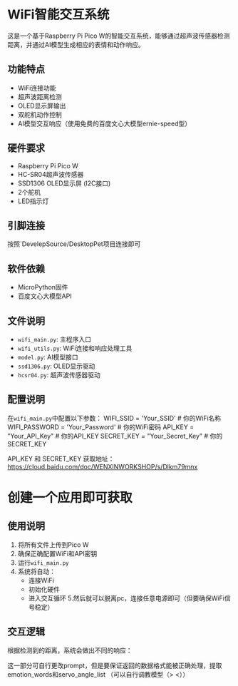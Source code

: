 # WiFi智能交互系统

这是一个基于Raspberry Pi Pico W的智能交互系统，能够通过超声波传感器检测距离，并通过AI模型生成相应的表情和动作响应。

## 功能特点

- WiFi连接功能
- 超声波距离检测
- OLED显示屏输出
- 双舵机动作控制
- AI模型交互响应（使用免费的百度文心大模型ernie-speed型）

## 硬件要求

- Raspberry Pi Pico W
- HC-SR04超声波传感器
- SSD1306 OLED显示屏 (I2C接口)
- 2个舵机
- LED指示灯

## 引脚连接
按照`DevelepSource/DesktopPet项目连接即可

## 软件依赖

- MicroPython固件
- 百度文心大模型API

## 文件说明

- `wifi_main.py`: 主程序入口
- `wifi_utils.py`: WiFi连接和响应处理工具
- `model.py`: AI模型接口
- `ssd1306.py`: OLED显示驱动
- `hcsr04.py`: 超声波传感器驱动

## 配置说明

在`wifi_main.py`中配置以下参数：
WIFI_SSID = 'Your_SSID' # 你的WiFi名称
WIFI_PASSWORD = 'Your_Password' # 你的WiFi密码
API_KEY = "Your_API_Key" # 你的API_KEY
SECRET_KEY = "Your_Secret_Key" # 你的SECRET_KEY

API_KEY 和 SECRET_KEY 获取地址：https://cloud.baidu.com/doc/WENXINWORKSHOP/s/Dlkm79mnx
# 创建一个应用即可获取


## 使用说明

1. 将所有文件上传到Pico W
2. 确保正确配置WiFi和API密钥
3. 运行`wifi_main.py`
4. 系统将自动：
   - 连接WiFi
   - 初始化硬件
   - 进入交互循环
5.然后就可以脱离pc，连接任意电源即可（但要确保WiFi信号稳定）
## 交互逻辑

根据检测到的距离，系统会做出不同的响应：

这一部分可自行更改prompt，但是要保证返回的数据格式能被正确处理，提取emotion_words和servo_angle_list
（可以自行调教模型（> <））

